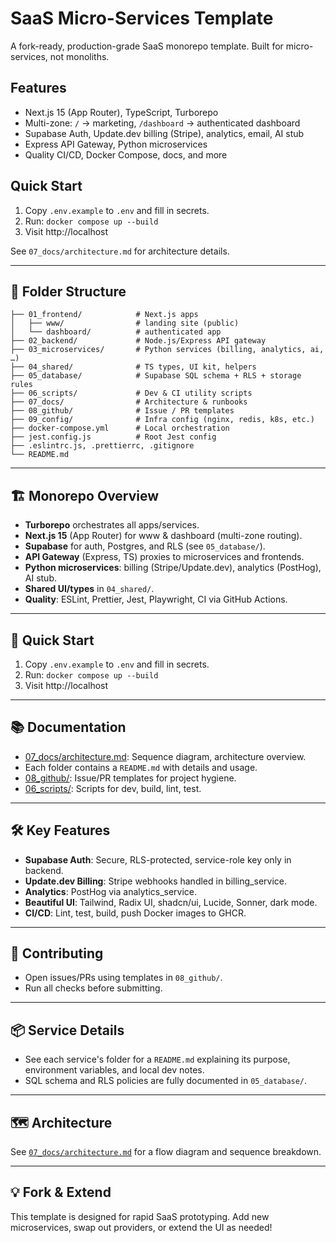 # SaaS Micro-Services Template

A fork-ready, production-grade SaaS monorepo template. Built for micro-services, not monoliths.

## Features
- Next.js 15 (App Router), TypeScript, Turborepo
- Multi-zone: `/` → marketing, `/dashboard` → authenticated dashboard
- Supabase Auth, Update.dev billing (Stripe), analytics, email, AI stub
- Express API Gateway, Python microservices
- Quality CI/CD, Docker Compose, docs, and more

## Quick Start
1. Copy `.env.example` to `.env` and fill in secrets.
2. Run: `docker compose up --build`
3. Visit http://localhost

See `07_docs/architecture.md` for architecture details.

---

## 📁 Folder Structure

```
├── 01_frontend/            # Next.js apps
│   ├── www/                # landing site (public)
│   └── dashboard/          # authenticated app
├── 02_backend/             # Node.js/Express API gateway
├── 03_microservices/       # Python services (billing, analytics, ai, …)
├── 04_shared/              # TS types, UI kit, helpers
├── 05_database/            # Supabase SQL schema + RLS + storage rules
├── 06_scripts/             # Dev & CI utility scripts
├── 07_docs/                # Architecture & runbooks
├── 08_github/              # Issue / PR templates
├── 09_config/              # Infra config (nginx, redis, k8s, etc.)
├── docker-compose.yml      # Local orchestration
├── jest.config.js          # Root Jest config
├── .eslintrc.js, .prettierrc, .gitignore
└── README.md
```

---

## 🏗️ Monorepo Overview
- **Turborepo** orchestrates all apps/services.
- **Next.js 15** (App Router) for www & dashboard (multi-zone routing).
- **Supabase** for auth, Postgres, and RLS (see `05_database/`).
- **API Gateway** (Express, TS) proxies to microservices and frontends.
- **Python microservices**: billing (Stripe/Update.dev), analytics (PostHog), AI stub.
- **Shared UI/types** in `04_shared/`.
- **Quality**: ESLint, Prettier, Jest, Playwright, CI via GitHub Actions.

---

## 🚀 Quick Start
1. Copy `.env.example` to `.env` and fill in secrets.
2. Run: `docker compose up --build`
3. Visit http://localhost

---

## 📚 Documentation
- [07_docs/architecture.md](07_docs/architecture.md): Sequence diagram, architecture overview.
- Each folder contains a `README.md` with details and usage.
- [08_github/](08_github/): Issue/PR templates for project hygiene.
- [06_scripts/](06_scripts/): Scripts for dev, build, lint, test.

---

## 🛠️ Key Features
- **Supabase Auth**: Secure, RLS-protected, service-role key only in backend.
- **Update.dev Billing**: Stripe webhooks handled in billing_service.
- **Analytics**: PostHog via analytics_service.
- **Beautiful UI**: Tailwind, Radix UI, shadcn/ui, Lucide, Sonner, dark mode.
- **CI/CD**: Lint, test, build, push Docker images to GHCR.

---

## 📝 Contributing
- Open issues/PRs using templates in `08_github/`.
- Run all checks before submitting.

---

## 📦 Service Details
- See each service's folder for a `README.md` explaining its purpose, environment variables, and local dev notes.
- SQL schema and RLS policies are fully documented in `05_database/`.

---

## 🗺️ Architecture
See [`07_docs/architecture.md`](07_docs/architecture.md) for a flow diagram and sequence breakdown.

---

## 💡 Fork & Extend
This template is designed for rapid SaaS prototyping. Add new microservices, swap out providers, or extend the UI as needed!
